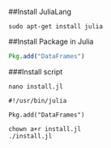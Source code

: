 ##Install JuliaLang
```shell
sudo apt-get install julia
```

##Install Package in Julia
```julia
Pkg.add("DataFrames")
```

###Install script
```shell
nano install.jl
```

```
#!/usr/bin/julia

Pkg.add("DataFrames")
```

```shell
chown a+r install.jl
./install.jl
```
